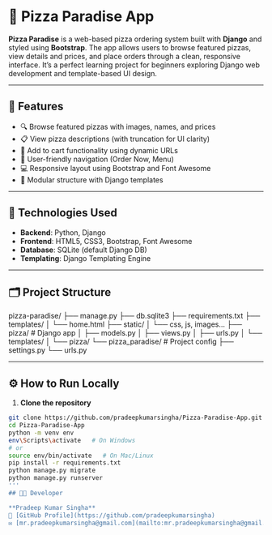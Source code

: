 # 🍕 Pizza Paradise App

**Pizza Paradise** is a web-based pizza ordering system built with **Django** and styled using **Bootstrap**. The app allows users to browse featured pizzas, view details and prices, and place orders through a clean, responsive interface. It’s a perfect learning project for beginners exploring Django web development and template-based UI design.

---

## 📌 Features

- 🔍 Browse featured pizzas with images, names, and prices
- 📋 View pizza descriptions (with truncation for UI clarity)
- 🛒 Add to cart functionality using dynamic URLs
- 🧭 User-friendly navigation (Order Now, Menu)
- 💻 Responsive layout using Bootstrap and Font Awesome
- 🧩 Modular structure with Django templates

---

## 🚀 Technologies Used

- **Backend**: Python, Django
- **Frontend**: HTML5, CSS3, Bootstrap, Font Awesome
- **Database**: SQLite (default Django DB)
- **Templating**: Django Templating Engine

---

## 🗂️ Project Structure

pizza-paradise/
├── manage.py
├── db.sqlite3
├── requirements.txt
├── templates/
│ └── home.html
├── static/
│ └── css, js, images...
├── pizza/ # Django app
│ ├── models.py
│ ├── views.py
│ ├── urls.py
│ └── templates/
│ └── pizza/
└── pizza_paradise/ # Project config
├── settings.py
└── urls.py

---

## ⚙️ How to Run Locally

1. **Clone the repository**
```bash
git clone https://github.com/pradeepkumarsingha/Pizza-Paradise-App.git
cd Pizza-Paradise-App
python -m venv env
env\Scripts\activate   # On Windows
# or
source env/bin/activate   # On Mac/Linux
pip install -r requirements.txt
python manage.py migrate
python manage.py runserver
'''
## 👨‍💻 Developer

**Pradeep Kumar Singha**  
🔗 [GitHub Profile](https://github.com/pradeepkumarsingha)  
✉️ [mr.pradeepkumarsingha@gmail.com](mailto:mr.pradeepkumarsingha@gmail.com)




